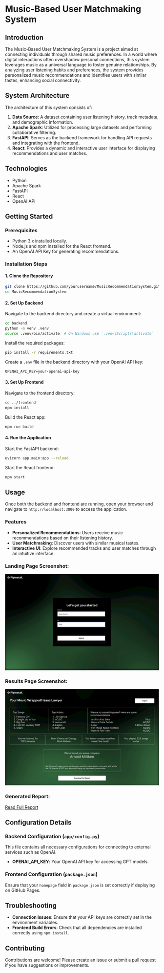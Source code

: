 # Music-Based User Matchmaking System

## Introduction

The Music-Based User Matchmaking System is a project aimed at connecting individuals through shared music preferences. In a world where digital interactions often overshadow personal connections, this system leverages music as a universal language to foster genuine relationships. By analyzing user listening habits and preferences, the system provides personalized music recommendations and identifies users with similar tastes, enhancing social connectivity.

## System Architecture

The architecture of this system consists of:

1. **Data Source**: A dataset containing user listening history, track metadata, and demographic information.
2. **Apache Spark**: Utilized for processing large datasets and performing collaborative filtering.
3. **FastAPI**: Serves as the backend framework for handling API requests and integrating with the frontend.
4. **React**: Provides a dynamic and interactive user interface for displaying recommendations and user matches.

## Technologies

- Python
- Apache Spark
- FastAPI
- React
- OpenAI API

## Getting Started

### Prerequisites

- Python 3.x installed locally.
- Node.js and npm installed for the React frontend.
- An OpenAI API Key for generating recommendations.

### Installation Steps

#### 1. Clone the Repository

```bash
git clone https://github.com/yourusername/MusicRecommendationSystem.git
cd MusicRecommendationSystem
```

#### 2. Set Up Backend

Navigate to the backend directory and create a virtual environment:

```bash
cd backend
python -m venv .venv
source .venv/bin/activate  # On Windows use `.venv\Scripts\activate`
```

Install the required packages:

```bash
pip install -r requirements.txt
```

Create a `.env` file in the backend directory with your OpenAI API key:

```
OPENAI_API_KEY=your-openai-api-key
```

#### 3. Set Up Frontend

Navigate to the frontend directory:

```bash
cd ../frontend
npm install
```

Build the React app:

```bash
npm run build
```

#### 4. Run the Application

Start the FastAPI backend:

```bash
uvicorn app.main:app --reload
```

Start the React frontend:

```bash
npm start
```

## Usage

Once both the backend and frontend are running, open your browser and navigate to `http://localhost:3000` to access the application.

### Features

- **Personalized Recommendations**: Users receive music recommendations based on their listening history.
- **User Matchmaking**: Discover users with similar musical tastes.
- **Interactive UI**: Explore recommended tracks and user matches through an intuitive interface.

### Landing Page Screenshot:
![Landing Page](assets/LandingPage.png)

### Results Page Screenshot:
![Results Page](assets/ResultsPage.png)

### Generated Report:
[Read Full Report](assets/music_report_102.txt)


## Configuration Details

### Backend Configuration (`app/config.py`)

This file contains all necessary configurations for connecting to external services such as OpenAI.

- **OPENAI_API_KEY**: Your OpenAI API key for accessing GPT models.

### Frontend Configuration (`package.json`)

Ensure that your `homepage` field in `package.json` is set correctly if deploying on GitHub Pages.

## Troubleshooting

- **Connection Issues**: Ensure that your API keys are correctly set in the environment variables.
- **Frontend Build Errors**: Check that all dependencies are installed correctly using `npm install`.

## Contributing

Contributions are welcome! Please create an issue or submit a pull request if you have suggestions or improvements.
